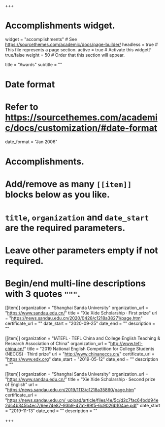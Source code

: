 +++
# Accomplishments widget.
widget = "accomplishments"  # See https://sourcethemes.com/academic/docs/page-builder/
headless = true  # This file represents a page section.
active = true  # Activate this widget? true/false
weight = 50  # Order that this section will appear.

title = "Awards"
subtitle = ""

# Date format
#   Refer to https://sourcethemes.com/academic/docs/customization/#date-format
date_format = "Jan 2006"

# Accomplishments.
#   Add/remove as many `[[item]]` blocks below as you like.
#   `title`, `organization` and `date_start` are the required parameters.
#   Leave other parameters empty if not required.
#   Begin/end multi-line descriptions with 3 quotes `"""`.

[[item]]
  organization = "Shanghai Sanda University"
  organization_url = "https://www.sandau.edu.cn/"
  title = "Xie Xide Scholarship · First prize"
  url = "https://news.sandau.edu.cn/2020/0428/c1218a38271/page.htm"
  certificate_url = ""
  date_start = "2020-09-25"
  date_end = ""
  description = ""

[[item]]
  organization = "IATEFL · TEFL China and College English Teaching & Research Association of China"
  organization_url = "http://www.tefl-china.cn/"
  title = "2019 National English Competition for College Students (NECCS) · Third prize"
  url = "http://www.chinaneccs.cn/"
  certificate_url = "https://www.edx.org"
  date_start = "2019-05-12"
  date_end = ""
  description = ""
  
[[item]]
  organization = "Shanghai Sanda University"
  organization_url = "https://www.sandau.edu.cn/"
  title = "Xie Xide Scholarship · Second prize of English"
  url = "https://news.sandau.edu.cn/2019/1113/c1218a35860/page.htm"
  certificate_url = "https://news.sandau.edu.cn/_upload/article/files/4e/5c/d2c7fac64bdd94e2dc4b345b4ec7/6ee74e87-93b9-47a1-89f5-6c9026b104ae.pdf"
  date_start = "2019-11-13"
  date_end = ""
  description = ""

+++
